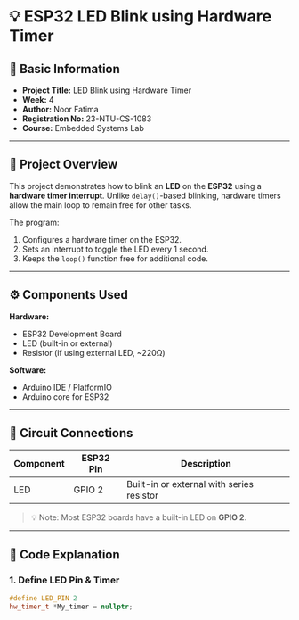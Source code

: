# 💡 ESP32 LED Blink using Hardware Timer

## 🧾 Basic Information
- **Project Title:** LED Blink using Hardware Timer  
- **Week:** 4  
- **Author:** Noor Fatima  
- **Registration No:** 23-NTU-CS-1083  
- **Course:** Embedded Systems Lab  

---

## 🧩 Project Overview
This project demonstrates how to blink an **LED** on the **ESP32** using a **hardware timer interrupt**. Unlike `delay()`-based blinking, hardware timers allow the main loop to remain free for other tasks.  

The program:
1. Configures a hardware timer on the ESP32.  
2. Sets an interrupt to toggle the LED every 1 second.  
3. Keeps the `loop()` function free for additional code.

---

## ⚙️ Components Used

**Hardware:**
- ESP32 Development Board  
- LED (built-in or external)  
- Resistor (if using external LED, ~220Ω)  

**Software:**
- Arduino IDE / PlatformIO  
- Arduino core for ESP32  

---

## 🔌 Circuit Connections

| Component | ESP32 Pin | Description |
|-----------|-----------|-------------|
| LED       | GPIO 2    | Built-in or external with series resistor |

> 💡 Note: Most ESP32 boards have a built-in LED on **GPIO 2**.

---

## 🧠 Code Explanation

### 1. Define LED Pin & Timer
```cpp
#define LED_PIN 2
hw_timer_t *My_timer = nullptr;
